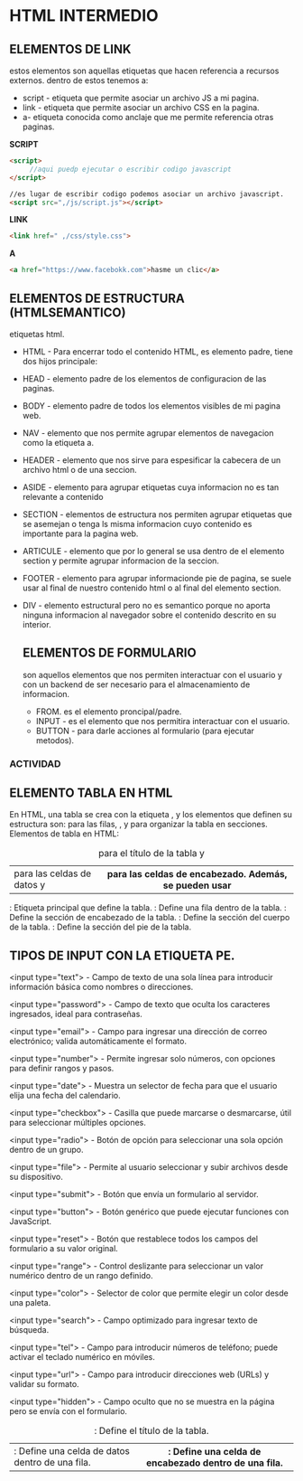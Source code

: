 # HTML INTERMEDIO
## ELEMENTOS DE LINK
estos elementos son aquellas etiquetas que hacen referencia a recursos externos.
dentro de estos tenemos a:
- script - etiqueta que permite asociar un archivo JS a mi pagina.
- link - etiqueta que permite asociar un archivo CSS en la pagina.
- a- etiqueta conocida como anclaje que me permite referencia otras paginas.
  
**SCRIPT**  
```HTML
<script>
     //aqui puedp ejecutar o escribir codigo javascript
</script>

//es lugar de escribir codigo podemos asociar un archivo javascript.
<script src=",/js/script.js"></script>
```

**LINK**
```HTML
<link href=" ,/css/style.css">
```

**A**
```HTML
<a href="https://www.facebokk.com">hasme un clic</a>
```

## ELEMENTOS DE ESTRUCTURA (HTMLSEMANTICO)
etiquetas html.
-  HTML - Para encerrar todo el contenido HTML, es elemento padre, tiene dos hijos principale:
-  HEAD - elemento padre de los elementos de configuracion de las paginas.
-  BODY - elemento padre de todos los elementos visibles de mi pagina web.
-  NAV - elemento que nos permite agrupar elementos de navegacion como la etiqueta a.
-  HEADER - elemento que nos sirve para espesificar la cabecera de un archivo html o de una seccion.
-  ASIDE - elemento para agrupar etiquetas cuya informacion no es tan relevante a contenido 
- SECTION - elementos de estructura nos permiten agrupar etiquetas que se asemejan o tenga ls misma informacion
  cuyo contenido es importante para la pagina web.
- ARTICULE - elemento que por lo general se usa dentro de el elemento section y permite agrupar informacion
  de la seccion.
- FOOTER - elemento para agrupar informacionde pie de pagina, se suele usar al final de nuestro contenido html
  o al final del elemento section.
  
- DIV - elemento estructural pero no es semantico porque no aporta ninguna informacion al navegador sobre 
  el contenido descrito en su interior.
  ## ELEMENTOS DE FORMULARIO
  son aquellos elementos que nos permiten interactuar con el usuario y con un backend de ser necesario para el almacenamiento de informacion.
  - FROM. es el elemento proncipal/padre.
  - INPUT - es el elemento que nos permitira interactuar con el usuario.
  - BUTTON - para darle acciones al formulario (para ejecutar metodos).
  
### ACTIVIDAD
  ## ELEMENTO TABLA EN HTML 
En HTML, una tabla se crea con la etiqueta <table>, y los elementos que definen su estructura son: <tr> para las filas, <td> para las celdas de datos y <th> para las celdas de encabezado. Además, se pueden usar <caption> para el título de la tabla y <thead>, <tbody> y <tfoot> para organizar la tabla en secciones. 
Elementos de tabla en HTML:
<table>: Etiqueta principal que define la tabla. 
<tr>: Define una fila dentro de la tabla. 
<td>: Define una celda de datos dentro de una fila. 
<th>: Define una celda de encabezado dentro de una fila. 
<caption>: Define el título de la tabla. 
<thead>: Define la sección de encabezado de la tabla. 
<tbody>: Define la sección del cuerpo de la tabla. 
<tfoot>: Define la sección del pie de la tabla.

## TIPOS DE INPUT CON LA ETIQUETA PE.

<p>&lt;input type="text"&gt; - Campo de texto de una sola línea para introducir información básica como nombres o direcciones.</p>

<p>&lt;input type="password"&gt; - Campo de texto que oculta los caracteres ingresados, ideal para contraseñas.</p>

<p>&lt;input type="email"&gt; - Campo para ingresar una dirección de correo electrónico; valida automáticamente el formato.</p>

<p>&lt;input type="number"&gt; - Permite ingresar solo números, con opciones para definir rangos y pasos.</p>

<p>&lt;input type="date"&gt; - Muestra un selector de fecha para que el usuario elija una fecha del calendario.</p>

<p>&lt;input type="checkbox"&gt; - Casilla que puede marcarse o desmarcarse, útil para seleccionar múltiples opciones.</p>

<p>&lt;input type="radio"&gt; - Botón de opción para seleccionar una sola opción dentro de un grupo.</p>

<p>&lt;input type="file"&gt; - Permite al usuario seleccionar y subir archivos desde su dispositivo.</p>

<p>&lt;input type="submit"&gt; - Botón que envía un formulario al servidor.</p>

<p>&lt;input type="button"&gt; - Botón genérico que puede ejecutar funciones con JavaScript.</p>

<p>&lt;input type="reset"&gt; - Botón que restablece todos los campos del formulario a su valor original.</p>

<p>&lt;input type="range"&gt; - Control deslizante para seleccionar un valor numérico dentro de un rango definido.</p>

<p>&lt;input type="color"&gt; - Selector de color que permite elegir un color desde una paleta.</p>

<p>&lt;input type="search"&gt; - Campo optimizado para ingresar texto de búsqueda.</p>

<p>&lt;input type="tel"&gt; - Campo para introducir números de teléfono; puede activar el teclado numérico en móviles.</p>

<p>&lt;input type="url"&gt; - Campo para introducir direcciones web (URLs) y validar su formato.</p>

<p>&lt;input type="hidden"&gt; - Campo oculto que no se muestra en la página pero se envía con el formulario.</p>

